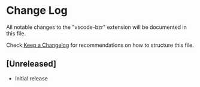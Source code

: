 # Change Log
All notable changes to the "vscode-bzr" extension will be documented in this file.

Check [Keep a Changelog](http://keepachangelog.com/) for recommendations on how to structure this file.

## [Unreleased]
- Initial release